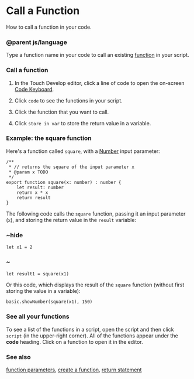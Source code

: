 # Call a Function

How to call a function in your code.

### @parent js/language
 

Type a function name in your code to call an existing [function](/microbit/js/function) in your script.

### Call a function

1. In the Touch Develop editor, click a line of code to open the on-screen [Code Keyboard](/microbit/js/editor).

2. Click `code` to see the functions in your script.

2. Click the function that you want to call.

3. Click `store in var` to store the return value in a variable.

### Example: the square function

Here's a function called `square`, with a [Number](/microbit/reference/types/number) input parameter:

```
/**
 * // returns the square of the input parameter x
 * @param x TODO
 */
export function square(x: number) : number {
    let result: number
    return x * x
    return result
}
```

The following code calls the `square` function, passing it an input parameter (`x`), and storing the return value in the `result` variable:

### ~hide

```
let x1 = 2
```

### ~

```
let result1 = square(x1)
```

Or this code, which displays the result of the `square` function (without first storing the value in a variable):

```
basic.showNumber(square(x1), 150)
```

### See all your functions

To see a list of the functions in a script, open the script and then click `script` (in the upper-right corner). All of the functions appear under the **code** heading. Click on a function to open it in the editor.

### See also

[function parameters](/microbit/js/functionparameters), [create a function](/microbit/js/function), [return statement](/microbit/js/return)

